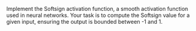 Implement the Softsign activation function, a smooth activation function used in neural networks. Your task is to compute the Softsign value for a given input, ensuring the output is bounded between -1 and 1.
